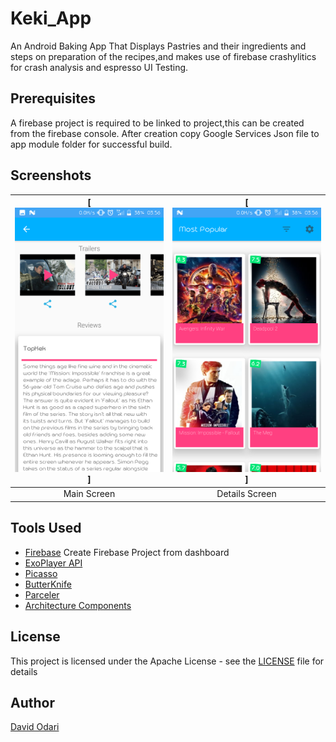 # Keki_App

An Android Baking App That Displays Pastries and their ingredients and steps on preparation of the
recipes,and makes use of firebase crashylitics for crash analysis and espresso UI Testing.

## Prerequisites

A firebase project is required to be linked to project,this can be created from the firebase console.
After creation copy Google Services Json file to app module folder for successful build.

## Screenshots

| [![Screen1](https://github.com/Davidodari/Smoovie-android-TMDb/blob/master/Screenshot1.png)] | [![Screen2](https://github.com/Davidodari/Smoovie-android-TMDb/blob/master/Screenshot_2.png)] |
|:---:|:---:|
| Main Screen | Details Screen |

## Tools Used

* [Firebase](https://firebase.google.com) Create Firebase Project from dashboard
* [ExoPlayer API](https://github.com/google/ExoPlayer)
* [Picasso](square.github.io/picasso)
* [ButterKnife](jakewharton.github.io/butterknife)
* [Parceler](https://github.com/johncarl81/parceler)
* [Architecture Components](https://developer.android.com/topic/libraries/architecture)

## License

This project is licensed under the Apache License - see the [LICENSE](LICENSE) file for details

## Author

[David Odari](https://github.com/Davidodari)

